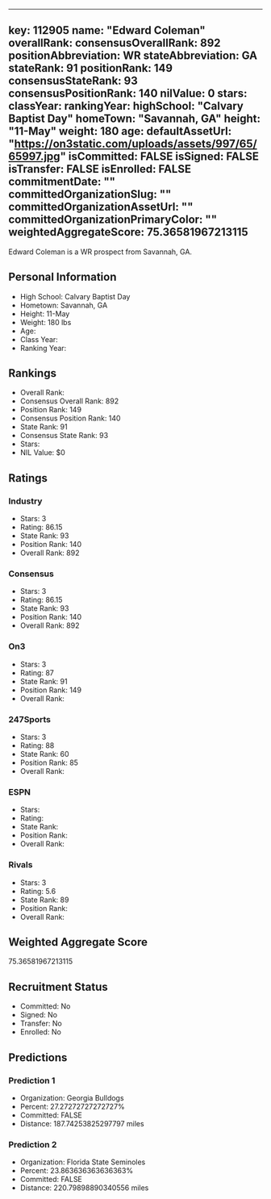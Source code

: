 ---
  key: 112905
  name: "Edward Coleman"
  overallRank: 
  consensusOverallRank: 892
  positionAbbreviation: WR
  stateAbbreviation: GA
  stateRank: 91
  positionRank: 149
  consensusStateRank: 93
  consensusPositionRank: 140
  nilValue: 0
  stars: 
  classYear: 
  rankingYear: 
  highSchool: "Calvary Baptist Day"
  homeTown: "Savannah, GA"
  height: "11-May"
  weight: 180
  age: 
  defaultAssetUrl: "https://on3static.com/uploads/assets/997/65/65997.jpg"
  isCommitted: FALSE
  isSigned: FALSE
  isTransfer: FALSE
  isEnrolled: FALSE
  commitmentDate: ""
  committedOrganizationSlug: ""
  committedOrganizationAssetUrl: ""
  committedOrganizationPrimaryColor: ""
  weightedAggregateScore: 75.36581967213115
  ---
  
  Edward Coleman is a WR prospect from Savannah, GA.
  
  ## Personal Information
  - High School: Calvary Baptist Day
  - Hometown: Savannah, GA
  - Height: 11-May
  - Weight: 180 lbs
  - Age: 
  - Class Year: 
  - Ranking Year: 
  
  ## Rankings
  - Overall Rank: 
  - Consensus Overall Rank: 892
  - Position Rank: 149
  - Consensus Position Rank: 140
  - State Rank: 91
  - Consensus State Rank: 93
  - Stars: 
  - NIL Value: $0
  
  ## Ratings
  
  ### Industry
  - Stars: 3
  - Rating: 86.15
  - State Rank: 93
  - Position Rank: 140
  - Overall Rank: 892
  
  ### Consensus
  - Stars: 3
  - Rating: 86.15
  - State Rank: 93
  - Position Rank: 140
  - Overall Rank: 892
  
  ### On3
  - Stars: 3
  - Rating: 87
  - State Rank: 91
  - Position Rank: 149
  - Overall Rank: 
  
  ### 247Sports
  - Stars: 3
  - Rating: 88
  - State Rank: 60
  - Position Rank: 85
  - Overall Rank: 
  
  ### ESPN
  - Stars: 
  - Rating: 
  - State Rank: 
  - Position Rank: 
  - Overall Rank: 
  
  ### Rivals
  - Stars: 3
  - Rating: 5.6
  - State Rank: 89
  - Position Rank: 
  - Overall Rank: 
  
  ## Weighted Aggregate Score
  75.36581967213115
  
  ## Recruitment Status
  - Committed: No
  - Signed: No
  - Transfer: No
  - Enrolled: No
  
  
  
  ## Predictions
  
  ### Prediction 1
  - Organization: Georgia Bulldogs
  - Percent: 27.27272727272727%
  - Committed: FALSE
  - Distance: 187.74253825297797 miles
  
  ### Prediction 2
  - Organization: Florida State Seminoles
  - Percent: 23.863636363636363%
  - Committed: FALSE
  - Distance: 220.79898890340556 miles
  